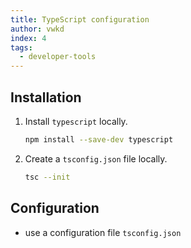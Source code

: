 ```yaml
---
title: TypeScript configuration
author: vwkd
index: 4
tags:
  - developer-tools
---
```


## Installation

1. Install `typescript` locally.

    ```bash
    npm install --save-dev typescript
    ```

1. Create a `tsconfig.json` file locally.

    ```bash
    tsc --init 
    ```



## Configuration

- use a configuration file `tsconfig.json`